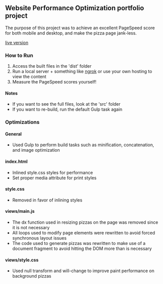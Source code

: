 
## Website Performance Optimization portfolio project

The purpose of this project was to achieve an excellent PageSpeed score for both mobile and desktop, and make the pizza page jank-less.

[live version](http://nicksorrell.com/udacity/mobile-portfolio)

### How to Run

1. Access the built files in the 'dist' folder
1. Run a local server + something like [ngrok](https://ngrok.com/) or use your own hosting to view the content
1. Measure the PageSpeed scores yourself!

#### Notes
- If you want to see the full files, look at the 'src' folder
- If you want to re-build, run the default Gulp task again

### Optimizations

#### General

- Used Gulp to perform build tasks such as minification, concatenation, and image optimization

#### index.html

- Inlined style.css styles for performance
- Set proper media attribute for print styles

#### style.css

- Removed in favor of inlining styles

#### views/main.js

- The dx function used in resizing pizzas on the page was removed since it is not necessary
- All loops used to modify page elements were rewritten to avoid forced synchronous layout issues
- The code used to generate pizzas was rewritten to make use of a document fragment to avoid hitting the DOM more than is necessary

#### views/style.css

- Used null transform and will-change to improve paint performance on background pizzas
